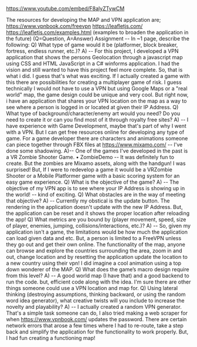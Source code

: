 https://www.youtube.com/embed/F8alyZTywCM

The resources for developing the MAP and VPN application are;
https://www.vpnbook.com/freevpn
https://leafletjs.com/
https://leafletjs.com/examples.html (examples to broaden the application in the future)
(Q=Question, A=Answer)
Assignment -- In ~1 page, describe the following:
Q) What type of game would it be (platformer, block breaker, fortress, endless runner, etc.)?
A) -- For this project, I developed a VPN application that shows the persons Geolocation through a javascript map using CSS and HTML JavaScript in a C# winforms application. I had the vision and still wanted to have this project feel more complete. So, that is what i did. I guess that's what was exciting. If I actually created a game with this there are possibilities for creating a multiplayer game of risk. I guess technically I would not have to use a VPN but using Google Maps or a "real world" map, the game design could be unique and very cool. But right now, i have an application that shares your VPN location on the map as a way to see where a person is logged in or located at given their IP Address.
Q) What type of background/character/enemy art would you need? Do you need to create it or can you find most of it through royalty free sites?
A) -- I have experience with Game Development, maybe that's part of why I went with a VPN. But I can get free resources online for developing any type of game. For a game developer there are characters and animations someone can piece together through FBX files at https://www.mixamo.com/ -- I've done some shadowing. 
A)--  One of the games I've developed in the past is a VR Zombie Shooter Game.    • ZombieDemo   -- It was definitely fun to create. But the zombies are Mixamo assets, along with the handgun! I was surprised! But, If I were to redevelop a game it would be a VRZombie Shooter or a Mobile Platformer game with a basic scoring system for an easy game experience.
Q) What is the objective of the game?
A) -- The objective of my VPN app is to see where your IP Address is showing up in the world! -- kind of exciting.
Q) What obstacles are in the way of meeting that objective?
A) -- Currently my obstical is the update button. The rendering in the application doesn't update with the new IP Address. But, the application can be reset and it shows the proper location after reloading the app!
Q) What metrics are you bound by (player movement, speed, size of player, enemies, jumping, collisions/interactions, etc.)?
A) -- So, given my application isn't a game, the limitations would be how much the application can load given data and etc. But, a person is limited to a FreeVPN unless they go out and get their own online. The functionality of the map, anyone can browse and explore the countries surrounding the area, zoom in and out, change location and by resetting the application update the location to a new country using their vpn! I did imagine a cool animation using a top down wonderer of the MAP.
Q) What does the game’s macro design require from this level?
A) -- A good world map (I have that) and a good backend to run the code. but, efficient code along with the idea. I'm sure there are other things someone could use a VPN location and map for.
Q) Using lateral thinking (destroying assumptions, thinking backward, or using the random word idea generator), what creative twists will you include to increase the novelty and playability?
A) -- I actually created a random VPN generator. That's a simple task someone can do, I also tried making a web scraper for when https://www.vpnbook.com/ updates the password. There are certain network errors that arose a few times where I had to re-route, take a step back and simplify the application for the functionality to work properly. But, I had fun creating a functioning map!
